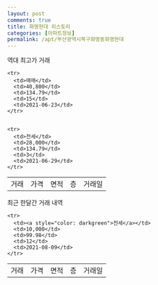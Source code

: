 ```yaml
---
layout: post
comments: true
title: 화명현대 히스토리
categories: [아파트정보]
permalink: /apt/부산광역시북구화명동화명현대
---
```


역대 최고가 거래
<table class="sortable">
    <tr>
      <td>거래</td>
      <td>가격</td>
      <td>면적</td>
      <td>층</td>
      <td>거래일</td>
    </tr>
    
    <tr>
      <td>매매</td>
      <td>40,800</td>
      <td>134.79</td>
      <td>15</td>
      <td>2021-06-23</td>
    </tr>
        
    
    <tr>
      <td>전세</td>
      <td>28,000</td>
      <td>134.79</td>
      <td>3</td>
      <td>2021-06-29</td>
    </tr>
        
    
</table>

최근 한달간 거래 내역

<font size='small'>
<table class="sortable">
    <tr>
      <td>거래</td>
      <td>가격</td>
      <td>면적</td>
      <td>층</td>
      <td>거래일</td>
    </tr>

    <tr>
      <td><a style="color: darkgreen">전세</a></td>
      <td>10,000</td>
      <td>99.98</td>
      <td>12</td>
      <td>2021-08-09</td>
    </tr>
      
</table>
</font>

